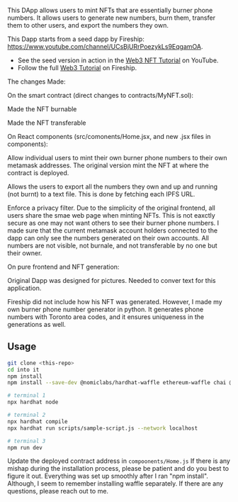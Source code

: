 This DApp allows users to mint NFTs that are essentially burner phone numbers.
It allows users to generate new numbers, burn them, transfer them to other users, and export the numbers they own. 

This Dapp starts from a seed dapp by Fireship: https://www.youtube.com/channel/UCsBjURrPoezykLs9EqgamOA. 
- See the seed version in action in the [Web3 NFT Tutorial](https://youtu.be/meTpMP0J5E8) on YouTube.
- Follow the full [Web3 Tutorial](https://fireship.io/lessons/web3-solidity-hardhat-react-tutorial) on Fireship.

The changes Made:

On the smart contract (direct changes to contracts/MyNFT.sol):

Made the NFT burnable

Made the NFT transferable 

On React components (src/comonents/Home.jsx, and new .jsx files in components):

Allow individual users to mint their own burner phone numbers to their own metamask addresses.
The original version mint the NFT at where the contract is deployed. 

Allows the users to export all the numbers they own and up and running (not burnt) to a text file.
This is done by fetching each IPFS URL. 

Enforce a privacy filter. Due to the simplicity of the original frontend, all users share the smae web page when minting NFTs.
This is not eaxctly secure as one may not want others to see their burner phone numbers. 
I made sure that the current metamask account holders connected to the dapp can only see the numbers generated on their own accounts.
All numbers are not visible, not burnale, and not transferable by no one but their owner.

On pure frontend and NFT generation:

Original Dapp was designed for pictures. Needed to conver text for this application. 

Fireship did not include how his NFT was generated. However, I made my own burner phone number generator in python.
It generates phone numbers with Toronto area codes, and it ensures uniqueness in the generations as well. 


## Usage

```bash
git clone <this-repo>
cd into it
npm install
npm install --save-dev @nomiclabs/hardhat-waffle ethereum-waffle chai @nomiclabs/hardhat-ethers ethers @openzeppelin/contracts

# terminal 1
npx hardhat node

# terminal 2
npx hardhat compile
npx hardhat run scripts/sample-script.js --network localhost

# terminal 3 
npm run dev
```

Update the deployed contract address in `compoonents/Home.js` 
If there is any mishap during the installation process, please be patient and do you best to figure it out.
Everything was set up smoothly after I ran "npm install". Although, I seem to remember installing waffle separately.
If there are any questions, please reach out to me. 
